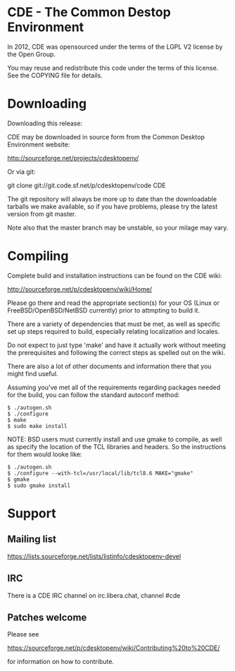 CDE - The Common Destop Environment
===

In 2012, CDE was opensourced under the terms of the LGPL V2 license by
the Open Group.

You may reuse and redistribute this code under the terms of this
license. See the COPYING file for details.

# Downloading

Downloading this release:

CDE may be downloaded in source form from the Common Desktop
Environment website:

http://sourceforge.net/projects/cdesktopenv/

Or via git:

git clone git://git.code.sf.net/p/cdesktopenv/code CDE

The git repository will always be more up to date than the
downloadable tarballs we make available, so if you have problems,
please try the latest version from git master.

Note also that the master branch may be unstable, so your milage may
vary.

# Compiling

Complete build and installation instructions can be found on the CDE
wiki:

http://sourceforge.net/p/cdesktopenv/wiki/Home/

Please go there and read the appropriate section(s) for your OS (Linux
or FreeBSD/OpenBSD/NetBSD currently) prior to attmpting to build it.

There are a variety of dependencies that must be met, as well as
specific set up steps required to build, especially relating localization
and locales.

Do not expect to just type 'make' and have it actually work without
meeting the prerequisites and following the correct steps as spelled
out on the wiki.

There are also a lot of other documents and information there that you
might find useful.

Assuming you've met all of the requirements regarding packages needed
for the build, you can follow the standard autoconf method:

```
$ ./autogen.sh
$ ./configure
$ make
$ sudo make install
```

NOTE: BSD users must currently install and use gmake to compile, as
well as specify the location of the TCL libraries and headers.  So
the instructions for them would looke like:

```
$ ./autogen.sh
$ ./configure --with-tcl=/usr/local/lib/tcl8.6 MAKE="gmake"
$ gmake
$ sudo gmake install
```

# Support

## Mailing list

https://lists.sourceforge.net/lists/listinfo/cdesktopenv-devel

## IRC

There is a CDE IRC channel on irc.libera.chat, channel #cde

## Patches welcome

Please see

https://sourceforge.net/p/cdesktopenv/wiki/Contributing%20to%20CDE/

for information on how to contribute.










